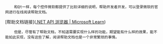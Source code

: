 		和Qt一样，每个控件微软都提供了比较详细的说明，帮助开发者开发，可以登录微软的官网进行在线阅读帮助文档。

[帮助文档链接]([.NET API 浏览器 | Microsoft Learn](https://learn.microsoft.com/zh-cn/dotnet/api/?view=windowsdesktop-7.0&term=System.Windows.Form))

		但是，尽管有了帮助文档，不知道需要实现什么样的功能，期望能有什么样的效果，能不能如此实现，没有这些了解，阅读帮助文档也是一个非常繁琐的事情。




